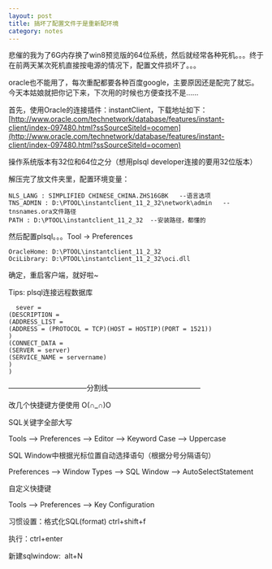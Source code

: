 ```yaml
---
layout: post
title: 搞坏了配置文件于是重新配环境
category: notes
---
```


悲催的我为了6G内存换了win8预览版的64位系统，然后就经常各种死机。。。终于在前两天某次死机直接按电源的情况下，配置文件损坏了。。。

oracle也不能用了，每次重配都要各种百度google，主要原因还是配完了就忘。今天本姑娘就把你记下来，下次用的时候也方便查找不是……

首先，使用Oracle的连接插件：instantClient，下载地址如下：[http://www.oracle.com/technetwork/database/features/instant-client/index-097480.html?ssSourceSiteId=ocomen](http://www.oracle.com/technetwork/database/features/instant-client/index-097480.html?ssSourceSiteId=ocomen)

操作系统版本有32位和64位之分（想用plsql developer连接的要用32位版本）

解压完了放文件夹里，配置环境变量：


    NLS_LANG : SIMPLIFIED CHINESE_CHINA.ZHS16GBK   --语言选项
    TNS_ADMIN : D:\PTOOL\instantclient_11_2_32\network\admin   --tnsnames.ora文件路径
    PATH : D:\PTOOL\instantclient_11_2_32  --安装路径，都懂的


然后配置plsql。。。Tool -&gt; Preferences

    OracleHome: D:\PTOOL\instantclient_11_2_32
    OciLibrary: D:\PTOOL\instantclient_11_2_32\oci.dll

确定，重启客户端，就好啦~

Tips: plsql连接远程数据库

      sever =
    (DESCRIPTION =
    (ADDRESS_LIST =
    (ADDRESS = (PROTOCOL = TCP)(HOST = HOSTIP)(PORT = 1521))
    )
    (CONNECT_DATA =
    (SERVER = server)
    (SERVICE_NAME = servername)
    )
    )

———————————分割线—————————————

改几个快捷键方便使用 O(∩_∩)O

SQL关键字全部大写

Tools –&gt; Preferences –&gt; Editor –&gt; Keyword Case –&gt; Uppercase

SQL Window中根据光标位置自动选择语句（根据分号分隔语句）

Preferences –&gt; Window Types –&gt; SQL Window –&gt;&nbsp;AutoSelectStatement

自定义快捷键

Tools –&gt; Preferences –&gt; Key Configuration

习惯设置：格式化SQL(format) ctrl+shift+f

执行：ctrl+enter

新建sqlwindow: &nbsp;alt+N
